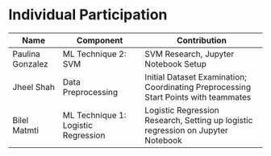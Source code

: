 # Individual Participation

| Name             | Component                              | Contribution                                                                          |
| ---------------- | -------------------------------------- | ------------------------------------------------------------------------------------- |
| Paulina Gonzalez | ML Technique 2: SVM                    | SVM Research, Jupyter Notebook Setup                                                  |
| Jheel Shah       | Data Preprocessing                     | Initial Dataset Examination; Coordinating Preprocessing Start Points with teammates   |
| Bilel Matmti     | ML Technique 1: Logistic Regression    | Logistic Regression Research, Setting up logistic regression on Jupyter Notebook      |                  
